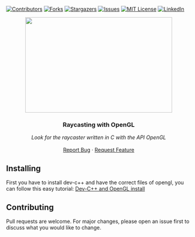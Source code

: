 [![Contributors][contributors-shield]][contributors-url]
[![Forks][forks-shield]][forks-url]
[![Stargazers][stars-shield]][stars-url]
[![Issues][issues-shield]][issues-url]
[![MIT License][license-shield]][license-url]
[![LinkedIn][linkedin-shield]][linkedin-url]


<p align="center">
  <img src="https://www.swantiez.org/wolf/wp-content/uploads/2014/08/raycasteruntextured.gif" width="400" height="260">

  <h3 align="center">Raycasting with OpenGL</h3>

  <p align="center">
        <em>Look for the raycaster written in C with the API OpenGL</em>
    <br /><br />
    <a href="https://github.com/MiguelCF06/RaycastingGame_OpenGL/issues">Report Bug</a>
    ·
    <a href="https://github.com/MiguelCF06/RaycastingGame_OpenGL/issues">Request Feature</a>
  </p>
</p>

## Installing
First you have to install dev-c++ and have the correct files of opengl, you can follow this easy tutorial:
<a href="https://www.youtube.com/watch?v=RTk6W67dyR4">Dev-C++ and OpenGL install</a>

## Contributing
Pull requests are welcome. For major changes, please open an issue first to discuss what you would like to change.



[contributors-shield]: https://img.shields.io/github/contributors/MiguelCF06/RaycastingGame_OpenGL?style=flat-square
[contributors-url]: https://github.com/MiguelCF06/RaycastingGame_OpenGL/graphs/contributors
[forks-shield]: https://img.shields.io/github/forks/MiguelCF06/RaycastingGame_OpenGL.svg?style=flat-square
[forks-url]: https://github.com/MiguelCF06/RaycastingGame_OpenGL/network/members
[stars-shield]: https://img.shields.io/github/stars/MiguelCF06/RaycastingGame_OpenGL.svg?style=flat-square
[stars-url]: https://github.com/MiguelCF06/RaycastingGame_OpenGL/stargazers
[issues-shield]: https://img.shields.io/github/issues/MiguelCF06/RaycastingGame_OpenGL?style=flat-square
[issues-url]: https://github.com/MiguelCF06/RaycastingGame_OpenGL/issues
[license-shield]: https://img.shields.io/github/license/MiguelCF06/RaycastingGame_OpenGL?style=flat-square
[license-url]: https://github.com/MiguelCF06/RaycastingGame_OpenGL/blob/master/LICENSE
[linkedin-shield]: https://img.shields.io/badge/-LinkedIn-black.svg?style=flat-square&logo=linkedin&colorB=555
[linkedin-url]: https://www.linkedin.com/in/miguel-cipamocha/

